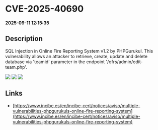# CVE-2025-40690

**2025-09-11 12:15:35**

## Description
SQL Injection in Online Fire Reporting System v1.2 by PHPGurukul. This vulnerability allows an attacker to retrieve, create, update and delete database via 'teamid' parameter in the endpoint '/ofrs/admin/edit-team.php'.

![](https://img.shields.io/static/v1?label=Score&message=9.3&color=red)
![](https://img.shields.io/static/v1?label=Severity&message=CRITICAL&color=red)
![](https://img.shields.io/static/v1?label=CWE&message=SQL&color=green)

## Links
- [https://www.incibe.es/en/incibe-cert/notices/aviso/multiple-vulnerabilities-phpgurukuls-online-fire-reporting-system](https://www.incibe.es/en/incibe-cert/notices/aviso/multiple-vulnerabilities-phpgurukuls-online-fire-reporting-system)
